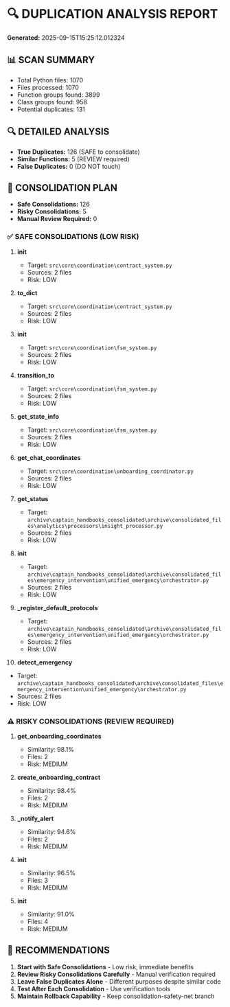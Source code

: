 # 🔍 DUPLICATION ANALYSIS REPORT
**Generated:** 2025-09-15T15:25:12.012324

## 📊 SCAN SUMMARY
- Total Python files: 1070
- Files processed: 1070
- Function groups found: 3899
- Class groups found: 958
- Potential duplicates: 131

## 🔍 DETAILED ANALYSIS
- **True Duplicates:** 126 (SAFE to consolidate)
- **Similar Functions:** 5 (REVIEW required)
- **False Duplicates:** 0 (DO NOT touch)

## 🎯 CONSOLIDATION PLAN
- **Safe Consolidations:** 126
- **Risky Consolidations:** 5
- **Manual Review Required:** 0

### ✅ SAFE CONSOLIDATIONS (LOW RISK)
1. **__init__**
   - Target: `src\core\coordination\contract_system.py`
   - Sources: 2 files
   - Risk: LOW

2. **to_dict**
   - Target: `src\core\coordination\contract_system.py`
   - Sources: 2 files
   - Risk: LOW

3. **__init__**
   - Target: `src\core\coordination\fsm_system.py`
   - Sources: 2 files
   - Risk: LOW

4. **transition_to**
   - Target: `src\core\coordination\fsm_system.py`
   - Sources: 2 files
   - Risk: LOW

5. **get_state_info**
   - Target: `src\core\coordination\fsm_system.py`
   - Sources: 2 files
   - Risk: LOW

6. **get_chat_coordinates**
   - Target: `src\core\coordination\onboarding_coordinator.py`
   - Sources: 2 files
   - Risk: LOW

7. **get_status**
   - Target: `archive\captain_handbooks_consolidated\archive\consolidated_files\analytics\processors\insight_processor.py`
   - Sources: 2 files
   - Risk: LOW

8. **__init__**
   - Target: `archive\captain_handbooks_consolidated\archive\consolidated_files\emergency_intervention\unified_emergency\orchestrator.py`
   - Sources: 2 files
   - Risk: LOW

9. **_register_default_protocols**
   - Target: `archive\captain_handbooks_consolidated\archive\consolidated_files\emergency_intervention\unified_emergency\orchestrator.py`
   - Sources: 2 files
   - Risk: LOW

10. **detect_emergency**
   - Target: `archive\captain_handbooks_consolidated\archive\consolidated_files\emergency_intervention\unified_emergency\orchestrator.py`
   - Sources: 2 files
   - Risk: LOW

### ⚠️ RISKY CONSOLIDATIONS (REVIEW REQUIRED)
1. **get_onboarding_coordinates**
   - Similarity: 98.1%
   - Files: 2
   - Risk: MEDIUM

2. **create_onboarding_contract**
   - Similarity: 98.4%
   - Files: 2
   - Risk: MEDIUM

3. **_notify_alert**
   - Similarity: 94.6%
   - Files: 2
   - Risk: MEDIUM

4. **__init__**
   - Similarity: 96.5%
   - Files: 3
   - Risk: MEDIUM

5. **__init__**
   - Similarity: 91.0%
   - Files: 4
   - Risk: MEDIUM

## 🎯 RECOMMENDATIONS
1. **Start with Safe Consolidations** - Low risk, immediate benefits
2. **Review Risky Consolidations Carefully** - Manual verification required
3. **Leave False Duplicates Alone** - Different purposes despite similar code
4. **Test After Each Consolidation** - Use verification tools
5. **Maintain Rollback Capability** - Keep consolidation-safety-net branch